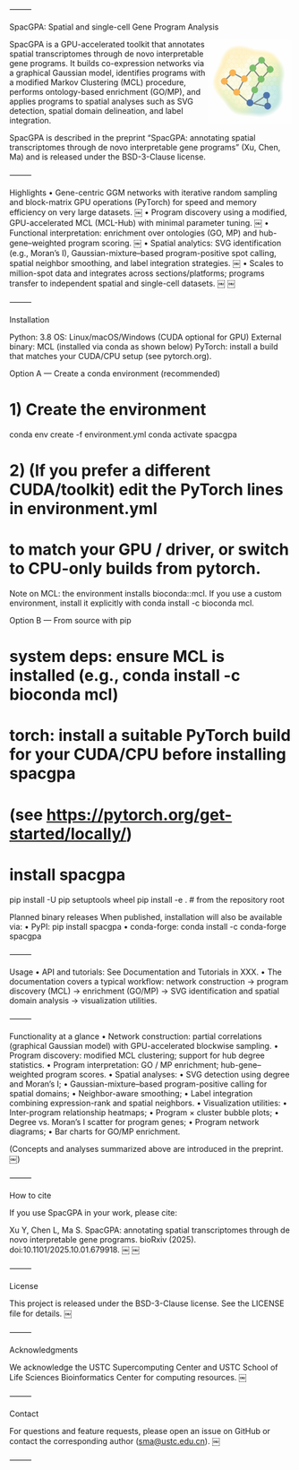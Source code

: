
⸻

SpacGPA: Spatial and single-cell Gene Program Analysis

<img src="assets/SpacGPA_Logo.png" alt="SpacGPA logo" align="right" width="150" />


SpacGPA is a GPU-accelerated toolkit that annotates spatial transcriptomes through de novo interpretable gene programs. It builds co-expression networks via a graphical Gaussian model, identifies programs with a modified Markov Clustering (MCL) procedure, performs ontology-based enrichment (GO/MP), and applies programs to spatial analyses such as SVG detection, spatial domain delineation, and label integration.

SpacGPA is described in the preprint “SpacGPA: annotating spatial transcriptomes through de novo interpretable gene programs” (Xu, Chen, Ma) and is released under the BSD-3-Clause license.

⸻

Highlights
	•	Gene-centric GGM networks with iterative random sampling and block-matrix GPU operations (PyTorch) for speed and memory efficiency on very large datasets.  ￼
	•	Program discovery using a modified, GPU-accelerated MCL (MCL-Hub) with minimal parameter tuning.  ￼
	•	Functional interpretation: enrichment over ontologies (GO, MP) and hub-gene–weighted program scoring.  ￼
	•	Spatial analytics: SVG identification (e.g., Moran’s I), Gaussian-mixture–based program-positive spot calling, spatial neighbor smoothing, and label integration strategies.  ￼
	•	Scales to million-spot data and integrates across sections/platforms; programs transfer to independent spatial and single-cell datasets.  ￼  ￼

⸻

Installation

Python: 3.8
OS: Linux/macOS/Windows (CUDA optional for GPU)
External binary: MCL (installed via conda as shown below)
PyTorch: install a build that matches your CUDA/CPU setup (see pytorch.org).

Option A — Create a conda environment (recommended)

# 1) Create the environment
conda env create -f environment.yml
conda activate spacgpa

# 2) (If you prefer a different CUDA/toolkit) edit the PyTorch lines in environment.yml
#    to match your GPU / driver, or switch to CPU-only builds from pytorch.

Note on MCL: the environment installs bioconda::mcl. If you use a custom environment, install it explicitly with
conda install -c bioconda mcl.

Option B — From source with pip

# system deps: ensure MCL is installed (e.g., conda install -c bioconda mcl)

# torch: install a suitable PyTorch build for your CUDA/CPU **before** installing spacgpa
# (see https://pytorch.org/get-started/locally/)

# install spacgpa
pip install -U pip setuptools wheel
pip install -e .          # from the repository root

Planned binary releases
When published, installation will also be available via:
	•	PyPI: pip install spacgpa
	•	conda-forge: conda install -c conda-forge spacgpa

⸻

Usage
	•	API and tutorials: See Documentation and Tutorials in XXX.
	•	The documentation covers a typical workflow: network construction → program discovery (MCL) → enrichment (GO/MP) → SVG identification and spatial domain analysis → visualization utilities.

⸻

Functionality at a glance
	•	Network construction: partial correlations (graphical Gaussian model) with GPU-accelerated blockwise sampling.
	•	Program discovery: modified MCL clustering; support for hub degree statistics.
	•	Program interpretation: GO / MP enrichment; hub-gene–weighted program scores.
	•	Spatial analyses:
	•	SVG detection using degree and Moran’s I;
	•	Gaussian-mixture–based program-positive calling for spatial domains;
	•	Neighbor-aware smoothing;
	•	Label integration combining expression-rank and spatial neighbors.
	•	Visualization utilities:
	•	Inter-program relationship heatmaps;
	•	Program × cluster bubble plots;
	•	Degree vs. Moran’s I scatter for program genes;
	•	Program network diagrams;
	•	Bar charts for GO/MP enrichment.

(Concepts and analyses summarized above are introduced in the preprint.  ￼)

⸻

How to cite

If you use SpacGPA in your work, please cite:

Xu Y, Chen L, Ma S. SpacGPA: annotating spatial transcriptomes through de novo interpretable gene programs. bioRxiv (2025). doi:10.1101/2025.10.01.679918.  ￼  ￼

⸻

License

This project is released under the BSD-3-Clause license. See the LICENSE file for details.  ￼

⸻

Acknowledgments

We acknowledge the USTC Supercomputing Center and USTC School of Life Sciences Bioinformatics Center for computing resources.  ￼

⸻

Contact

For questions and feature requests, please open an issue on GitHub or contact the corresponding author (sma@ustc.edu.cn).  ￼

⸻
